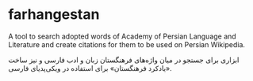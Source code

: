 # farhangestan
A tool to search adopted words of Academy of Persian Language and Literature and create citations for them to be used on Persian Wikipedia.

ابزاری برای جستجو در میان واژه‌های فرهنگستان زبان و ادب فارسی و نیز ساخت «یادکرد فرهنگستان» برای استفاده در ویکی‌پدیای فارسی.

